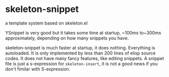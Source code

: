 # skeleton-snippet
a template system based on skeleton.el

YSnippet is very good but it takes some time at startup, ~100ms
to~300ms approximately, depending on how many snippets you have.

skeleton-snippet is much faster at startup, it does
nothing. Everything is autoloaded. It is only implemented by less than
200 lines of elisp source codes. It does not have many fancy features,
like editing snippets. A snippet file is just a s-expression for
`skeleton-insert`, it is not a good news if you don't fimilar with
S-expression.
